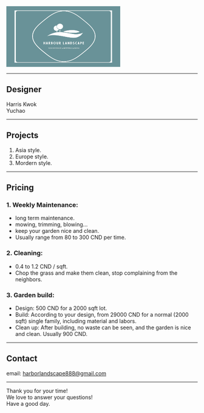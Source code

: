 <img src="resources/new logo3.png" width="300" height="160">

---

## Designer
  Harris Kwok\
  Yuchao

---

## Projects

  1. Asia style.
  2. Europe style.
  3. Mordern style.

---

## Pricing
### 1. Weekly Maintenance:
  - long term maintenance.
  - mowing, trimming, blowing...
  - keep your garden nice and clean.
  - Usually range from 80 to 300 CND per time.

### 2. Cleaning:
  - 0.4 to 1.2 CND / sqft.
  - Chop the grass and make them clean, stop complaining from the neighbors.

### 3. Garden build:
  - Design: 500 CND for a 2000 sqft lot.
  - Build: According to your design, from 29000 CND for a normal (2000 sqft) single family, including material and labors.
  - Clean up: After building, no waste can be seen, and the garden is nice and clean. Usually 900 CND.

---

## Contact

  email: harborlandscape888@gmail.com
  
--- 
  Thank you for your time!\
  We love to answer your questions!\
  Have a good day.
